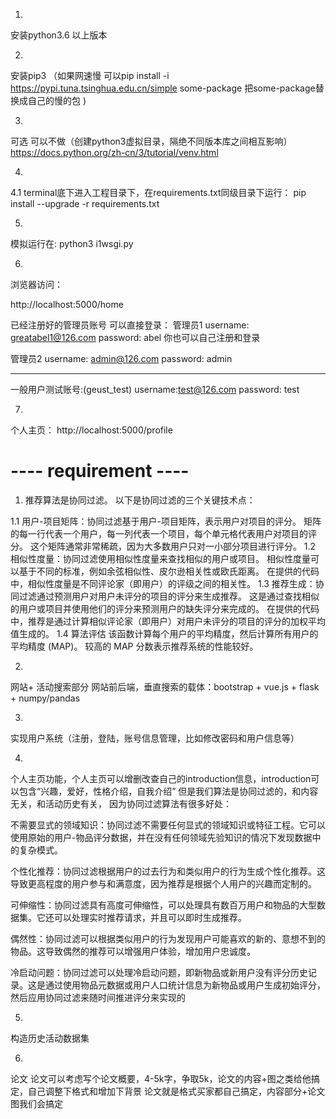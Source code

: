 1.
安装python3.6 以上版本

2. 
安装pip3 
（如果网速慢 可以pip install -i https://pypi.tuna.tsinghua.edu.cn/simple some-package  把some-package替换成自己的慢的包 )

3.
可选  可以不做（创建python3虚拟目录，隔绝不同版本库之间相互影响）
https://docs.python.org/zh-cn/3/tutorial/venv.html

4.
4.1
terminal底下进入工程目录下，在requirements.txt同级目录下运行：
pip install --upgrade -r requirements.txt

5.
模拟运行在:
python3 i1wsgi.py



6.
浏览器访问：

http://localhost:5000/home

已经注册好的管理员账号 可以直接登录：
管理员1
username: greatabel1@126.com
password: abel
你也可以自己注册和登录

管理员2
username: admin@126.com
password: admin

-------------------
一般用户测试账号:(geust_test)
username:test@126.com
password: test


7.
个人主页： http://localhost:5000/profile










# ---- requirement ----


1. 推荐算法是协同过滤。 以下是协同过滤的三个关键技术点：

1.1
用户-项目矩阵：协同过滤基于用户-项目矩阵，表示用户对项目的评分。 矩阵的每一行代表一个用户，每一列代表一个项目，每个单元格代表用户对项目的评分。 这个矩阵通常非常稀疏，因为大多数用户只对一小部分项目进行评分。
1.2
相似性度量：协同过滤使用相似性度量来查找相似的用户或项目。 相似性度量可以基于不同的标准，例如余弦相似性、皮尔逊相关性或欧氏距离。 在提供的代码中，相似性度量是不同评论家（即用户）的评级之间的相关性。
1.3
推荐生成：协同过滤通过预测用户对用户未评分的项目的评分来生成推荐。 这是通过查找相似的用户或项目并使用他们的评分来预测用户的缺失评分来完成的。 在提供的代码中，推荐是通过计算相似评论家（即用户）对用户未评分的项目的评分的加权平均值生成的。
1.4
算法评估
该函数计算每个用户的平均精度，然后计算所有用户的平均精度 (MAP)。 较高的 MAP 分数表示推荐系统的性能较好。

2.

网站+ 活动搜索部分
网站前后端，垂直搜索的载体：bootstrap + vue.js + flask + numpy/pandas 

3.

实现用户系统（注册，登陆，账号信息管理，比如修改密码和用户信息等）

4.
个人主页功能，个人主页可以增删改查自己的introduction信息，introduction可以包含“兴趣，爱好，性格介绍，自我介绍”
但是我们算法是协同过滤的，和内容无关，和活动历史有关，
因为协同过滤算法有很多好处：

不需要显式的领域知识：协同过滤不需要任何显式的领域知识或特征工程。它可以使用原始的用户-物品评分数据，并在没有任何领域先验知识的情况下发现数据中的复杂模式。

个性化推荐：协同过滤根据用户的过去行为和类似用户的行为生成个性化推荐。这导致更高程度的用户参与和满意度，因为推荐是根据个人用户的兴趣而定制的。

可伸缩性：协同过滤具有高度可伸缩性，可以处理具有数百万用户和物品的大型数据集。它还可以处理实时推荐请求，并且可以即时生成推荐。

偶然性：协同过滤可以根据类似用户的行为发现用户可能喜欢的新的、意想不到的物品。这导致偶然的推荐可以增强用户体验，增加用户忠诚度。

冷启动问题：协同过滤可以处理冷启动问题，即新物品或新用户没有评分历史记录。这是通过使用物品元数据或用户人口统计信息为新物品或用户生成初始评分，然后应用协同过滤来随时间推进评分来实现的

5.
构造历史活动数据集

6.
论文
论文可以考虑写个论文概要，4-5k字，争取5k，论文的内容+图之类给他搞定，自己调整下格式和增加下背景
论文就是格式买家都自己搞定，内容部分+论文图我们会搞定

